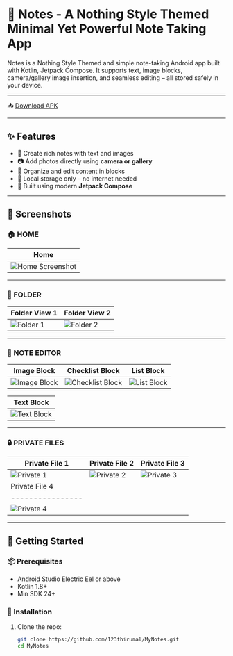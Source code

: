 # 📒 Notes - A Nothing Style Themed Minimal Yet Powerful Note Taking App

Notes is a Nothing Style Themed and simple note-taking Android app built with Kotlin, Jetpack Compose. It supports text, image blocks, camera/gallery image insertion, and seamless editing – all stored safely in your device.

---

📥 [Download APK](https://github.com/123thirumal/nothing_notes/releases/download/release/app-release.apk)

---

## ✨ Features

- 📝 Create rich notes with text and images
- 📷 Add photos directly using **camera or gallery**
- 📂 Organize and edit content in blocks
- 💾 Local storage only – no internet needed
- 🎨 Built using modern **Jetpack Compose**

---

## 📱 Screenshots

### 🏠 HOME 
| Home                                     |
|------------------------------------------|
| ![Home Screenshot](screenshots/home.jpg) |

---

### 📂 FOLDER
| Folder View 1                        | Folder View 2                        |
|--------------------------------------|--------------------------------------|
| ![Folder 1](screenshots/folder1.jpg) | ![Folder 2](screenshots/folder2.jpg) |

---

### 📝 NOTE EDITOR

| Image Block                                       | Checklist Block                                           | List Block                                      |
|---------------------------------------------------|-----------------------------------------------------------|-------------------------------------------------|
| ![Image Block](screenshots/note_editor_image.jpg) | ![Checklist Block](screenshots/note_editor_checklist.jpg) | ![List Block](screenshots/note_editor_list.jpg) |

| Text Block                                      |
|-------------------------------------------------|
| ![Text Block](screenshots/note_editor_text.jpg) |


---

### 🔒 PRIVATE FILES
| Private File 1                         | Private File 2                         | Private File 3                         |
|----------------------------------------|----------------------------------------|----------------------------------------|
| ![Private 1](screenshots/private1.jpg) | ![Private 2](screenshots/private2.jpg) | ![Private 3](screenshots/private3.jpg) |
| Private File 4                         |                                  
| ----------------                       |                                  
| ![Private 4](screenshots/private4.jpg) |                                  

---

## 🚀 Getting Started

### 📦 Prerequisites

- Android Studio Electric Eel or above
- Kotlin 1.8+
- Min SDK 24+

### 📲 Installation

1. Clone the repo:
   ```bash
   git clone https://github.com/123thirumal/MyNotes.git
   cd MyNotes
